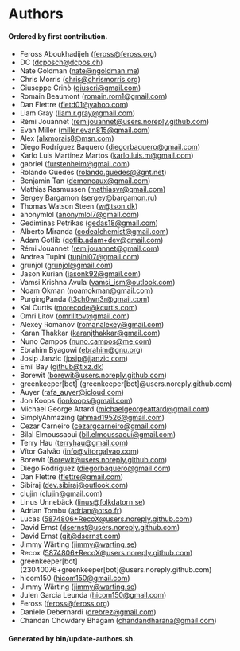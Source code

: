 # Authors

#### Ordered by first contribution.

- Feross Aboukhadijeh (feross@feross.org)
- DC (dcposch@dcpos.ch)
- Nate Goldman (nate@ngoldman.me)
- Chris Morris (chris@chrismorris.org)
- Giuseppe Crinò (giuscri@gmail.com)
- Romain Beaumont (romain.rom1@gmail.com)
- Dan Flettre (fletd01@yahoo.com)
- Liam Gray (liam.r.gray@gmail.com)
- Rémi Jouannet (remijouannet@users.noreply.github.com)
- Evan Miller (miller.evan815@gmail.com)
- Alex (alxmorais8@msn.com)
- Diego Rodríguez Baquero (diegorbaquero@gmail.com)
- Karlo Luis Martinez Martos (karlo.luis.m@gmail.com)
- gabriel (furstenheim@gmail.com)
- Rolando Guedes (rolando.guedes@3gnt.net)
- Benjamin Tan (demoneaux@gmail.com)
- Mathias Rasmussen (mathiasvr@gmail.com)
- Sergey Bargamon (sergey@bargamon.ru)
- Thomas Watson Steen (w@tson.dk)
- anonymlol (anonymlol7@gmail.com)
- Gediminas Petrikas (gedas18@gmail.com)
- Alberto Miranda (codealchemist@gmail.com)
- Adam Gotlib (gotlib.adam+dev@gmail.com)
- Rémi Jouannet (remijouannet@gmail.com)
- Andrea Tupini (tupini07@gmail.com)
- grunjol (grunjol@gmail.com)
- Jason Kurian (jasonk92@gmail.com)
- Vamsi Krishna Avula (vamsi_ism@outlook.com)
- Noam Okman (noamokman@gmail.com)
- PurgingPanda (t3ch0wn3r@gmail.com)
- Kai Curtis (morecode@kcurtis.com)
- Omri Litov (omrilitov@gmail.com)
- Alexey Romanov (romanalexey@gmail.com)
- Karan Thakkar (karanjthakkar@gmail.com)
- Nuno Campos (nuno.campos@me.com)
- Ebrahim Byagowi (ebrahim@gnu.org)
- Josip Janzic (josip@jjanzic.com)
- Emil Bay (github@tixz.dk)
- Borewit (borewit@users.noreply.github.com)
- greenkeeper[bot] (greenkeeper[bot]@users.noreply.github.com)
- Auyer (rafa_auyer@icloud.com)
- Jon Koops (jonkoops@gmail.com)
- Michael George Attard (michaelgeorgeattard@gmail.com)
- SimplyAhmazing (ahmad19526@gmail.com)
- Cezar Carneiro (cezargcarneiro@gmail.com)
- Bilal Elmoussaoui (bil.elmoussaoui@gmail.com)
- Terry Hau (terryhau@gmail.com)
- Vítor Galvão (info@vitorgalvao.com)
- Borewit (Borewit@users.noreply.github.com)
- Diego Rodríguez (diegorbaquero@gmail.com)
- Dan Flettre (flettre@gmail.com)
- Sibiraj (dev.sibiraj@outlook.com)
- clujin (clujin@gmail.com)
- Linus Unnebäck (linus@folkdatorn.se)
- Adrian Tombu (adrian@otso.fr)
- Lucas (5874806+RecoX@users.noreply.github.com)
- David Ernst (dsernst@users.noreply.github.com)
- David Ernst (git@dsernst.com)
- Jimmy Wärting (jimmy@warting.se)
- Recox (5874806+RecoX@users.noreply.github.com)
- greenkeeper[bot] (23040076+greenkeeper[bot]@users.noreply.github.com)
- hicom150 (hicom150@gmail.com)
- Jimmy Wärting (jimmy@warting.se)
- Julen Garcia Leunda (hicom150@gmail.com)
- Feross (feross@feross.org)
- Daniele Debernardi (drebrez@gmail.com)
- Chandan Chowdary Bhagam (chandandharana@gmail.com)

#### Generated by bin/update-authors.sh.
